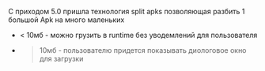 С приходом 5.0 пришла технология split apks позволяющая разбить 1 большой Apk на много маленьких

- < 10мб - можно грузить в runtime без уводемлений для пользователя
- > 10мб - пользователю придется показывать диологовое окно для загрузки
